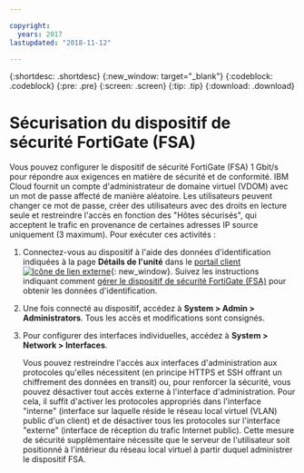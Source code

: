 ```yaml
---

copyright:
  years: 2017
lastupdated: "2018-11-12"

---
```


{:shortdesc: .shortdesc}
{:new_window: target="_blank"}
{:codeblock: .codeblock}
{:pre: .pre}
{:screen: .screen}
{:tip: .tip}
{:download: .download}

# Sécurisation du dispositif de sécurité FortiGate (FSA)

Vous pouvez configurer le dispositif de sécurité FortiGate (FSA) 1 Gbit/s pour répondre aux exigences en matière de sécurité et de conformité. IBM Cloud fournit un compte d'administrateur de domaine virtuel (VDOM) avec un mot de passe affecté de manière aléatoire. Les utilisateurs peuvent changer ce mot de passe, créer des utilisateurs avec des droits en lecture seule et restreindre l'accès en fonction des "Hôtes sécurisés", qui acceptent le trafic en provenance de certaines adresses IP source uniquement (3 maximum). Pour exécuter ces activités :

1. Connectez-vous au dispositif à l'aide des données d'identification indiquées à la page **Détails de l'unité** dans le [portail client ![Icône de lien externe](../../icons/launch-glyph.svg "Icône de lien externe")](https://control.softlayer.com/){: new_window}. Suivez les instructions indiquant comment [gérer le dispositif de sécurité FortiGate (FSA)](managing-fsa.html) pour obtenir les données d'identification.
2. Une fois connecté au dispositif, accédez à **System > Admin > Administrators**. Tous les accès et modifications sont consignés.
3. Pour configurer des interfaces individuelles, accédez à **System > Network > Interfaces**.

    Vous pouvez restreindre l'accès aux interfaces d'administration aux protocoles qu'elles nécessitent (en principe HTTPS et SSH offrant un chiffrement des données en transit) ou, pour renforcer la sécurité, vous pouvez désactiver tout accès externe à l'interface d'administration. Pour cela, il suffit d'activer les protocoles appropriés dans l'interface "interne" (interface sur laquelle réside le réseau local virtuel (VLAN) public d'un client) et de désactiver tous les protocoles sur l'interface "externe" (interface de réception du trafic Internet public). Cette mesure de sécurité supplémentaire nécessite que le serveur de l'utilisateur soit positionné à l'intérieur du réseau local virtuel à partir duquel administrer le dispositif FSA. 
